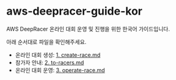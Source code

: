 # aws-deepracer-guide-kor

AWS DeepRacer 온라인 대회 운영 및 진행을 위한 한국어 가이드입니다.

아래 순서대로 파일을 확인해주세요.

- 온라인 대회 생성: [1. create-race.md](/1.create-race.md)
- 참가자 안내: [2. to-racers.md](/2.to-racers.md)
- 온라인 대회 운영: [3. operate-race.md](/3.operate-race.md)
